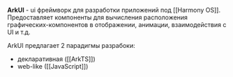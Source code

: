 **ArkUI** - ui фреймворк для разработки приложений под [[Harmony OS]]. Предоставляет компоненты для вычисления расположения графических-компонентов в отображении, анимации, взаимодействия с UI и т.д.

ArkUI предлагает 2 парадигмы разрабоки:

- декларативная ([[ArkTS]])
- web-like ([[JavaScript]])



